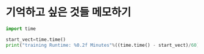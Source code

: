 # 기억하고 싶은 것들 메모하기

```python
import time

start_vect=time.time()
print("training Runtime: %0.2f Minutes"%((time.time() - start_vect)/60))


```



